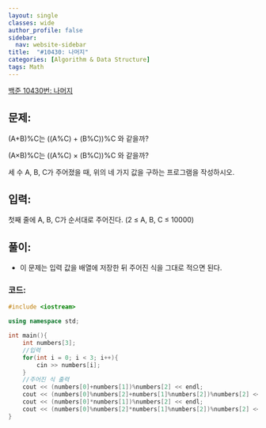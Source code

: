 ```yaml
---
layout: single
classes: wide
author_profile: false
sidebar:
  nav: website-sidebar
title:  "#10430: 나머지"
categories: [Algorithm & Data Structure]
tags: Math
---
```


[백준 10430번: 나머지](https://www.acmicpc.net/problem/10430)

## 문제:

(A+B)%C는 ((A%C) + (B%C))%C 와 같을까?

(A×B)%C는 ((A%C) × (B%C))%C 와 같을까?

세 수 A, B, C가 주어졌을 때, 위의 네 가지 값을 구하는 프로그램을 작성하시오.

## 입력:

첫째 줄에 A, B, C가 순서대로 주어진다. (2 ≤ A, B, C ≤ 10000)

## 풀이:

- 이 문제는 입력 값을 배열에 저장한 뒤 주어진 식을 그대로 적으면 된다.

### 코드:

```cpp
#include <iostream>

using namespace std;

int main(){
	int numbers[3];
	//입력
	for(int i = 0; i < 3; i++){
		cin >> numbers[i];
	}
	//주어진 식 출력
	cout << (numbers[0]+numbers[1])%numbers[2] << endl;
	cout << (numbers[0]%numbers[2]+numbers[1]%numbers[2])%numbers[2] << endl;
	cout << (numbers[0]*numbers[1])%numbers[2] << endl;
	cout << (numbers[0]%numbers[2]*numbers[1]%numbers[2])%numbers[2] << endl;
}
```
